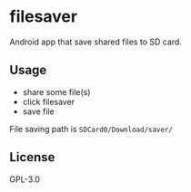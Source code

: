 # filesaver
Android app that save shared files to SD card.

## Usage
- share some file(s)
- click filesaver
- save file

File saving path is `SDCard0/Download/saver/`

## License
GPL-3.0
